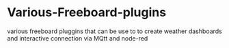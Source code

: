 # Various-Freeboard-plugins

various freeboard pluggins that can be use to to create weather dashboards and interactive  connection via MQtt and node-red

